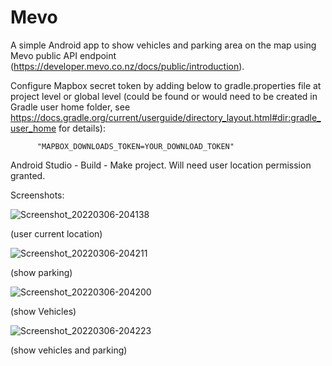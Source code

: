 # Mevo

A simple Android app to show vehicles and parking area on the map using Mevo public API endpoint (https://developer.mevo.co.nz/docs/public/introduction).

Configure Mapbox secret token by adding below to gradle.properties file at project level or global level (could be found or would need to be created in Gradle user home folder, see https://docs.gradle.org/current/userguide/directory_layout.html#dir:gradle_user_home for details):

          "MAPBOX_DOWNLOADS_TOKEN=YOUR_DOWNLOAD_TOKEN"
          
Android Studio - Build - Make project. Will need user location permission granted. 

Screenshots:

![Screenshot_20220306-204138](https://user-images.githubusercontent.com/90913093/156914039-393419f2-dc0e-4408-9314-dc8fe68e481d.png)

(user current location)

![Screenshot_20220306-204211](https://user-images.githubusercontent.com/90913093/156914034-787b0fef-f83e-49b2-a6d4-d2c38d0a9c03.png)

(show parking)

![Screenshot_20220306-204200](https://user-images.githubusercontent.com/90913093/156914038-68180a09-6457-4544-b823-56504b013df6.png)

(show Vehicles)

![Screenshot_20220306-204223](https://user-images.githubusercontent.com/90913093/156914028-9a0217c4-b402-449f-ba0b-c045c54adb40.png)

(show vehicles and parking)
